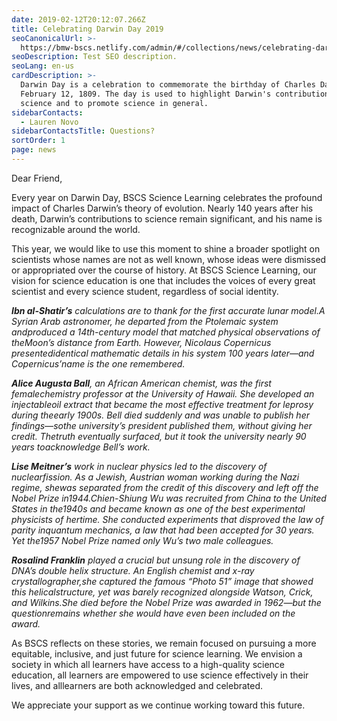 ```yaml
---
date: 2019-02-12T20:12:07.266Z
title: Celebrating Darwin Day 2019
seoCanonicalUrl: >-
  https://bmw-bscs.netlify.com/admin/#/collections/news/celebrating-darwin-day-2019
seoDescription: Test SEO description.
seoLang: en-us
cardDescription: >-
  Darwin Day is a celebration to commemorate the birthday of Charles Darwin on
  February 12, 1809. The day is used to highlight Darwin's contributions to
  science and to promote science in general.
sidebarContacts:
  - Lauren Novo
sidebarContactsTitle: Questions?
sortOrder: 1
page: news
---
```

Dear Friend, 

Every year on Darwin Day, BSCS Science Learning celebrates the profound impact of Charles Darwin’s theory of evolution. Nearly 140 years after his death, Darwin’s contributions to science remain significant, and his name is recognizable around the world. 

This year, we would like to use this moment to shine a broader spotlight on scientists whose names are not as well known, whose ideas were dismissed or appropriated over the course of history. At BSCS Science Learning, our vision for science education is one that includes the voices of every great scientist and every science student, regardless of social identity.

_**Ibn al-Shatir’s** calculations are to thank for the first accurate lunar model.A Syrian Arab astronomer, he departed from the Ptolemaic system andproduced a 14th-century model that matched physical observations of theMoon’s distance from Earth. However, Nicolaus Copernicus presentedidentical mathematic details in his system 100 years later—and Copernicus’name is the one remembered._

_**Alice Augusta Ball**, an African American chemist, was the first femalechemistry professor at the University of Hawaii. She developed an injectableoil extract that became the most effective treatment for leprosy during theearly 1900s. Bell died suddenly and was unable to publish her findings—sothe university’s president published them, without giving her credit. Thetruth eventually surfaced, but it took the university nearly 90 years toacknowledge Bell’s work._

_**Lise Meitner’s** work in nuclear physics led to the discovery of nuclearfission. As a Jewish, Austrian woman working during the Nazi regime, shewas separated from the credit of this discovery and left off the Nobel Prize in1944.Chien-Shiung Wu was recruited from China to the United States in the1940s and became known as one of the best experimental physicists of hertime. She conducted experiments that disproved the law of parity inquantum mechanics, a law that had been accepted for 30 years. Yet the1957 Nobel Prize named only Wu’s two male colleagues._

_**Rosalind Franklin** played a crucial but unsung role in the discovery of DNA’s double helix structure. An English chemist and x-ray crystallographer,she captured the famous “Photo 51” image that showed this helicalstructure, yet was barely recognized alongside Watson, Crick, and Wilkins.She died before the Nobel Prize was awarded in 1962—but the questionremains whether she would have even been included on the award._

As BSCS reflects on these stories, we remain focused on pursuing a more equitable, inclusive, and just future for science learning. We envision a society in which all learners have access to a high-quality science education, all learners are empowered to use science effectively in their lives, and alllearners are both acknowledged and celebrated.

We appreciate your support as we continue working toward this future.
